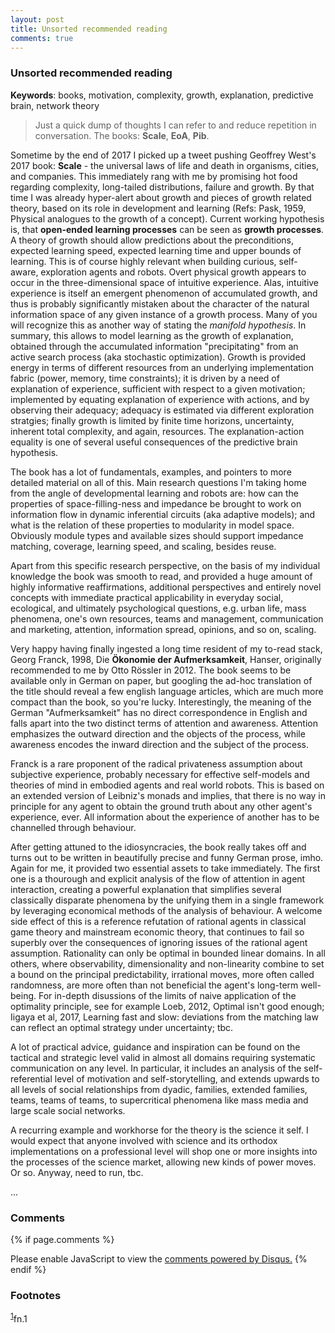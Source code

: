 ```yaml
---
layout: post
title: Unsorted recommended reading
comments: true
---
```


### Unsorted recommended reading

__Keywords__: books, motivation, complexity, growth, explanation,
predictive brain, network theory

> Just a quick dump of thoughts I can refer to and reduce repetition in
> conversation. The books: **Scale**, **EoA**, **Pib**.

Sometime by the end of 2017 I picked up a tweet pushing Geoffrey
West's 2017 book: **Scale** - the universal laws of life and death in
organisms, cities, and companies. This immediately rang with me by
promising hot food regarding complexity, long-tailed distributions,
failure and growth. By that time I was already hyper-alert about
growth and pieces of growth related theory, based on its role in
development and learning (Refs: Pask, 1959, Physical analogues to the
growth of a concept). Current working hypothesis is, that **open-ended
learning processes** can be seen as **growth processes**. A theory of
growth should allow predictions about the preconditions, expected
learning speed, expected learning time and upper bounds of
learning. This is of course highly relevant when building curious,
self-aware, exploration agents and robots. Overt physical growth
appears to occur in the three-dimensional space of intuitive
experience. Alas, intuitive experience is itself an emergent
phenomenon of accumulated growth, and thus is probably significantly
mistaken about the character of the natural information space of any
given instance of a growth process. Many of you will recognize this as
another way of stating the *manifold hypothesis*. In summary, this
allows to model learning as the growth of explanation, obtained
through the accumulated information "precipitating" from an active
search process (aka stochastic optimization). Growth is provided
energy in terms of different resources from an underlying
implementation fabric (power, memory, time constraints); it is driven
by a need of explanation of experience, sufficient with respect to a
given motivation; implemented by equating explanation of experience
with actions, and by observing their adequacy; adequacy is estimated
via different exploration stratgies; finally growth is limited by
finite time horizons, uncertainty, inherent total complexity, and
again, resources. The explanation-action equality is one of several
useful consequences of the predictive brain hypothesis.

The book has a lot of fundamentals, examples, and pointers to more
detailed material on all of this. Main research questions I'm taking
home from the angle of developmental learning and robots are: how can
the properties of space-filling-ness and impedance be brought to work
on information flow in dynamic inferential circuits (aka adaptive
models); and what is the relation of these properties to modularity in
model space. Obviously module types and available sizes should support
impedance matching, coverage, learning speed, and scaling, besides
reuse.

Apart from this specific research perspective, on the basis of my
individual knowledge the book was smooth to read, and provided a huge
amount of highly informative reaffirmations, additional perspectives
and entirely novel concepts with immediate practical applicability in
everyday social, ecological, and ultimately psychological questions,
e.g. urban life, mass phenomena, one's own resources, teams and
management, communication and marketing, attention, information
spread, opinions, and so on, scaling.

Very happy having finally ingested a long time resident of my to-read
stack, Georg Franck, 1998, Die **Ökonomie der Aufmerksamkeit**,
Hanser, originally recommended to me by Otto Rössler in 2012. The book
seems to be available only in German on paper, but googling the ad-hoc
translation of the title should reveal a few english language
articles, which are much more compact than the book, so you're
lucky. Interestingly, the meaning of the German "Aufmerksamkeit" has
no direct correspondence in English and falls apart into the two
distinct terms of attention and awareness. Attention emphasizes the
outward direction and the objects of the process, while awareness
encodes the inward direction and the subject of the process.

Franck is a rare proponent of the radical privateness assumption about
subjective experience, probably necessary for effective self-models
and theories of mind in embodied agents and real world robots. This is
based on an extended version of Leibniz's monads and implies, that
there is no way in principle for any agent to obtain the ground truth
about any other agent's experience, ever. All information about the
experience of another has to be channelled through behaviour.

After getting attuned to the idiosyncracies, the book really takes off
and turns out to be written in beautifully precise and funny German
prose, imho. Again for me, it provided two essential assets to take
immediately. The first one is a thourough and explicit analysis of the
flow of attention in agent interaction, creating a powerful
explanation that simplifies several classically disparate phenomena by
the unifying them in a single framework by leveraging economical
methods of the analysis of behaviour. A welcome side effect of this is
a reference refutation of rational agents in classical game theory and
mainstream economic theory, that continues to fail so superbly over
the consequences of ignoring issues of the rational agent
assumption. Rationality can only be optimal in bounded linear
domains. In all others, where observability, dimensionality and
non-linearity combine to set a bound on the principal predictability,
irrational moves, more often called randomness, are more often than
not beneficial the agent's long-term well-being. For in-depth
disussions of the limits of naive application of the optimality
principle, see for example Loeb, 2012, Optimal isn't good enough;
Iigaya et al, 2017, Learning fast and slow: deviations from the
matching law can reflect an optimal strategy under uncertainty; tbc.

A lot of practical advice, guidance and inspiration can be found on
the tactical and strategic level valid in almost all domains requiring
systematic communication on any level. In particular, it includes an
analysis of the self-referential level of motivation and
self-storytelling, and extends upwards to all levels of social
relationships from dyadic, families, extended families, teams, teams
of teams, to supercritical phenomena like mass media and large scale
social networks.

A recurring example and workhorse for the theory is the science it
self. I would expect that anyone involved with science and its
orthodox implementations on a professional level will shop one or more
insights into the processes of the science market, allowing new kinds
of power moves. Or so. Anyway, need to run, tbc.

...

### Comments

{% if page.comments %}
<div id="disqus_thread"></div>
<script>

/**
*  RECOMMENDED CONFIGURATION VARIABLES: EDIT AND UNCOMMENT THE SECTION BELOW TO INSERT DYNAMIC VALUES FROM YOUR PLATFORM OR CMS.
*  LEARN WHY DEFINING THESE VARIABLES IS IMPORTANT: https://disqus.com/admin/universalcode/#configuration-variables*/
/*
var disqus_config = function () {
this.page.url = PAGE_URL;  // Replace PAGE_URL with your page's canonical URL variable
this.page.identifier = PAGE_IDENTIFIER; // Replace PAGE_IDENTIFIER with your page's unique identifier variable
};
*/
(function() { // DON'T EDIT BELOW THIS LINE
var d = document, s = d.createElement('script');
s.src = '//x75.disqus.com/embed.js';
s.setAttribute('data-timestamp', +new Date());
(d.head || d.body).appendChild(s);
})();
</script>
<noscript>Please enable JavaScript to view the <a href="https://disqus.com/?ref_noscript">comments powered by Disqus.</a></noscript>
{% endif %}

### Footnotes

<sup><a id="fn.1" href="#fnr.1">1</a></sup>fn.1
